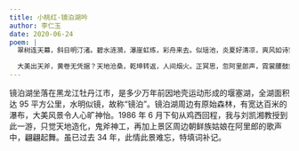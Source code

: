 ```yaml
---
title: 小桃红·镜泊湖吟
author: 李仁玉
date: 2020-06-24
poem: |
  翠树连天幕，斜日明汀渚。碧水涟漪，瀑崖虹练，彩舟来去。似瑶池，炎夏好清凉，爽风如诗絮。

  大美出天斧，黄卷无凭据？天地沧桑，乾坤转返，人间烟火。正冥思，忽阿里郎声，霓裳腰鼓舞！
---
```


镜泊湖坐落在黑龙江牡丹江市，是多少万年前因地壳运动形成的堰塞湖，全湖面积达 95 平方公里，水明似镜，故称“镜泊”。镜泊湖周边有原始森林，有宽达百米的瀑布，大美风景令人心旷神怡。1986 年 6 月下旬从鸡西回程，我与刘凯湘教授到此一游，只觉天地造化，鬼斧神工，再加上景区周边朝鲜族姑娘在阿里郎的歌声中，翩翩起舞。虽已过去 34 年，此情此景难忘，特填词补记。
